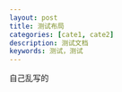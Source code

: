 ```yaml
---
layout: post
title: 测试布局
categories: [cate1, cate2]
description: 测试文档
keywords: 测试，测试
---
```


自己乱写的
